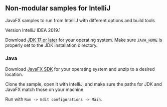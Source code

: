 ## Non-modular samples for IntelliJ

JavaFX samples to run from IntelliJ with different options and build tools

Version IntelliJ IDEA 2019.1

Download [JDK 17 or later](http://jdk.java.net/) for your operating system.
Make sure `JAVA_HOME` is properly set to the JDK installation directory. 

### Java

Download [JavaFX SDK](https://gluonhq.com/products/javafx/) for your operating 
system and unzip to a desired location.

Clone the sample, open it with IntelliJ, and make sure the paths for JDK and JavaFX match those on your machine.

Run with `Run -> Edit configurations -> Main`.